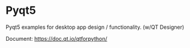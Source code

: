 # Pyqt5

Pyqt5 examples for desktop app design / functionality. (w/QT Designer)

Document: https://doc.qt.io/qtforpython/
